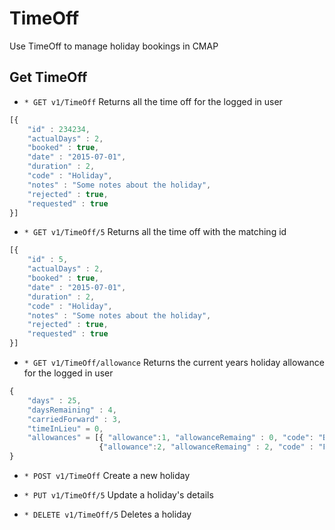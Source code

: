 # TimeOff
Use TimeOff to manage holiday bookings in CMAP

## Get TimeOff
* `* GET v1/TimeOff` Returns all the time off for the logged in user

```javascript
[{ 
	"id" : 234234,
	"actualDays" : 2, 
	"booked" : true, 
	"date" : "2015-07-01", 
	"duration" : 2, 
	"code" : "Holiday",
	"notes" : "Some notes about the holiday", 
	"rejected" : true, 
	"requested" : true
}]
```

* `* GET v1/TimeOff/5` Returns all the time off with the matching id

```javascript
[{ 
	"id" : 5,
	"actualDays" : 2, 
	"booked" : true, 
	"date" : "2015-07-01", 
	"duration" : 2, 
	"code" : "Holiday",
	"notes" : "Some notes about the holiday", 
	"rejected" : true, 
	"requested" : true
}]
```

* `* GET v1/TimeOff/allowance` Returns the current years holiday allowance for the logged in user

```javascript
{
	"days" : 25,
	"daysRemaining" : 4,
	"carriedForward" : 3,
	"timeInLieu" = 0,
	"allowances" = [{ "allowance":1, "allowanceRemaing" : 0, "code": "Birthday", "codeId" : 3},
					{"allowance":2, "allowanceRemaing" : 2, "code" : "Family Time", "codeId" : 2}]
}
```

* `* POST v1/TimeOff` Create a new holiday

* `* PUT v1/TimeOff/5` Update a holiday's details

* `* DELETE v1/TimeOff/5` Deletes a holiday

